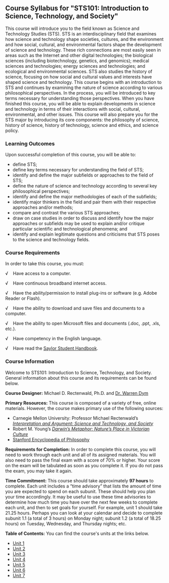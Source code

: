 Course Syllabus for "STS101: Introduction to Science, Technology, and Society"
------------------------------------------------------------------------------

This course will introduce you to the field known as Science and
Technology Studies (STS). STS is an interdisciplinary field that
examines how science and technology shape societies, cultures, and the
environment and how social, cultural, and environmental factors shape
the development of science and technology. These rich connections are
most easily seen in areas such as the Internet and other digital
technologies; the biological sciences (including biotechnology,
genetics, and genomics); medical sciences and technologies; energy
sciences and technologies; and ecological and environmental sciences.
STS also studies the history of science, focusing on how social and
cultural values and interests have shaped science and technology. This
course begins with an introduction to STS and continues by examining the
nature of science according to various philosophical perspectives. In
the process, you will be introduced to key terms necessary for
understanding those perspectives. When you have finished this course,
you will be able to explain developments in science and technology in
terms of their interactions with social, cultural, environmental, and
other issues. This course will also prepare you for the STS major by
introducing its core components: the philosophy of science, history of
science, history of technology, science and ethics, and science policy.

### Learning Outcomes

Upon successful completion of this course, you will be able to:  

-   define STS;
-   define key terms necessary for understanding the field of STS;
-   identify and define the major subfields or approaches to the field
    of STS;
-   define the nature of science and technology according to several key
    philosophical perspectives;
-   identify and define the major methodologies of each of the
    subfields;
-   identify major thinkers in the field and pair them with their
    respective approaches and/or methods;
-   compare and contrast the various STS approaches;
-   draw on case studies in order to discuss and identify how the major
    approaches or subfields may be used to explain and/or critique
    particular scientific and technological phenomena; and
-   identify and explain legitimate questions and criticisms that STS
    poses to the science and technology fields.

### Course Requirements

In order to take this course, you must:  
  
 √    Have access to a computer.  
  
 √    Have continuous broadband internet access.  
  
 √    Have the ability/permission to install plug-ins or software (e.g.
Adobe Reader or Flash).  
  
 √    Have the ability to download and save files and documents to a
computer.  
  
 √    Have the ability to open Microsoft files and documents (.doc,
.ppt, .xls, etc.).  
  
 √    Have competency in the English language.  
  
 √    Have read the [Saylor Student
Handbook](http://www.saylor.org/site/wp-content/uploads/2012/05/Saylor-StudentHandbook.pdf).

### Course Information

Welcome to STS101: Introduction to Science, Technology, and Society.
General information about this course and its requirements can be found
below.  
  
 **Course Designer:** Michael D. Rectenwald, Ph.D. and [Dr. Warren
Dym](http://www.saylor.org/faculty-a-g/#DrWarrenDym)  
  
 **Primary Resources:** This course is composed of a variety of free,
online materials. However, the course makes primary use of the following
sources:  

-   Carnegie Mellon University: Professor Michael Rectenwald’s
    *[Interpretation and Argument: Science and Technology, and
    Society](http://www.cs.cmu.edu/~mdr2/classes/76_101_D_Fall_04/)*
-   Robert M. Young’s *[Darwin’s Metaphor: Nature’s Place in Victorian
    Culture](http://human-nature.com/dm/dar.html)*
-   [Stanford Encyclopedia of Philosophy](http://plato.stanford.edu/)

**Requirements for Completion:** In order to complete this course, you
will need to work through each unit and all of its assigned materials.
You will also need to pass the final exam with a score of 70% or higher.
Your score on the exam will be tabulated as soon as you complete it. If
you do not pass the exam, you may take it again.  
  
 **Time Commitment:** This course should take approximately **97 hours**
to complete. Each unit includes a “time advisory” that lists the amount
of time you are expected to spend on each subunit. These should help you
plan your time accordingly. It may be useful to use these time
advisories to determine how much time you have over the next few weeks
to complete each unit, and then to set goals for yourself. For example,
unit 1 should take 21.25 hours. Perhaps you can look at your calendar
and decide to complete subunit 1.1 (a total of 3 hours) on Monday night;
subunit 1.2 (a total of 18.25 hours) on Tuesday, Wednesday, and Thursday
nights; etc.  
  
**Table of Contents:** You can find the course's units at the links below.

- [Unit 1](https://legacy.saylor.org/sts101/Unit01/)
- [Unit 2](https://legacy.saylor.org/sts101/Unit02/)
- [Unit 3](https://legacy.saylor.org/sts101/Unit03/)
- [Unit 4](https://legacy.saylor.org/sts101/Unit04/)
- [Unit 5](https://legacy.saylor.org/sts101/Unit05/)
- [Unit 6](https://legacy.saylor.org/sts101/Unit06/)
- [Unit 7](https://legacy.saylor.org/sts101/Unit07/)
